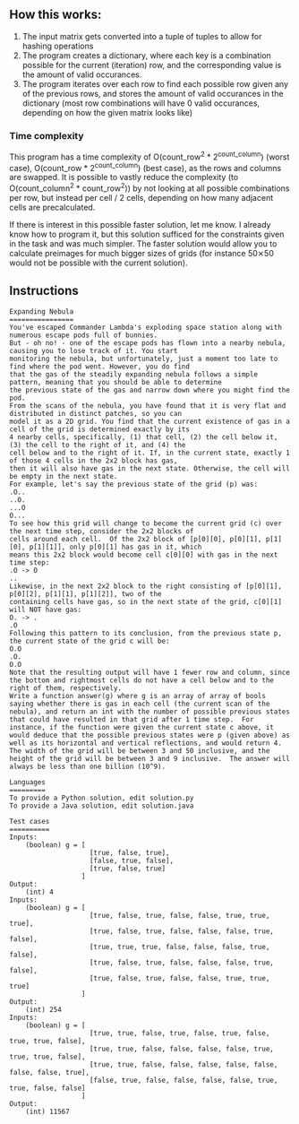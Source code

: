 ## How this works:

1. The input matrix gets converted into a tuple of tuples to allow for hashing operations
2. The program creates a dictionary, where each key is a combination possible for the current (iteration) row, and the corresponding value is the amount of valid occurances.
3. The program iterates over each row to find each possible row given any of the previous rows, and stores the amount of valid occurances in the dictionary (most row combinations will have 0 valid occurances, depending on how the given matrix looks like)

### Time complexity
This program has a  time complexity of O(count_row<sup>2</sup> * 2<sup>count_column</sup>) (worst case), O(count_row * 2<sup>count_column</sup>) (best case), as the rows and columns are swapped. It is possible to vastly reduce the complexity (to O(count_column<sup>2</sup> * count_row<sup>2</sup>)) by not looking at all possible combinations per row, but instead per cell / 2 cells, depending on how many adjacent cells are precalculated.

If there is interest in this possible faster solution, let me know. I already know how to program it, but this solution sufficed for the constraints given in the task and was much simpler. The faster solution would allow you to calculate preimages for much bigger sizes of grids (for instance 50⨯50 would not be possible with the current solution).

## Instructions
    Expanding Nebula
    ================
    You've escaped Commander Lambda's exploding space station along with numerous escape pods full of bunnies.
    But - oh no! - one of the escape pods has flown into a nearby nebula, causing you to lose track of it. You start
    monitoring the nebula, but unfortunately, just a moment too late to find where the pod went. However, you do find
    that the gas of the steadily expanding nebula follows a simple pattern, meaning that you should be able to determine
    the previous state of the gas and narrow down where you might find the pod.
    From the scans of the nebula, you have found that it is very flat and distributed in distinct patches, so you can
    model it as a 2D grid. You find that the current existence of gas in a cell of the grid is determined exactly by its
    4 nearby cells, specifically, (1) that cell, (2) the cell below it, (3) the cell to the right of it, and (4) the
    cell below and to the right of it. If, in the current state, exactly 1 of those 4 cells in the 2x2 block has gas,
    then it will also have gas in the next state. Otherwise, the cell will be empty in the next state.
    For example, let's say the previous state of the grid (p) was:
    .O..
    ..O.
    ...O
    O...
    To see how this grid will change to become the current grid (c) over the next time step, consider the 2x2 blocks of
    cells around each cell.  Of the 2x2 block of [p[0][0], p[0][1], p[1][0], p[1][1]], only p[0][1] has gas in it, which
    means this 2x2 block would become cell c[0][0] with gas in the next time step:
    .O -> O
    ..
    Likewise, in the next 2x2 block to the right consisting of [p[0][1], p[0][2], p[1][1], p[1][2]], two of the
    containing cells have gas, so in the next state of the grid, c[0][1] will NOT have gas:
    O. -> .
    .O
    Following this pattern to its conclusion, from the previous state p, the current state of the grid c will be:
    O.O
    .O.
    O.O
    Note that the resulting output will have 1 fewer row and column, since the bottom and rightmost cells do not have a cell below and to the right of them, respectively.
    Write a function answer(g) where g is an array of array of bools saying whether there is gas in each cell (the current scan of the nebula), and return an int with the number of possible previous states that could have resulted in that grid after 1 time step.  For instance, if the function were given the current state c above, it would deduce that the possible previous states were p (given above) as well as its horizontal and vertical reflections, and would return 4. The width of the grid will be between 3 and 50 inclusive, and the height of the grid will be between 3 and 9 inclusive.  The answer will always be less than one billion (10^9).
    
    Languages
    =========
    To provide a Python solution, edit solution.py
    To provide a Java solution, edit solution.java
    
    Test cases
    ==========
    Inputs:
        (boolean) g = [
                        [true, false, true],
                        [false, true, false],
                        [true, false, true]
                      ]
    Output:
        (int) 4
    Inputs:
        (boolean) g = [
                        [true, false, true, false, false, true, true, true],
                        [true, false, true, false, false, false, true, false],
                        [true, true, true, false, false, false, true, false],
                        [true, false, true, false, false, false, true, false],
                        [true, false, true, false, false, true, true, true]
                      ]
    Output:
        (int) 254
    Inputs:
        (boolean) g = [
                        [true, true, false, true, false, true, false, true, true, false],
                        [true, true, false, false, false, false, true, true, true, false],
                        [true, true, false, false, false, false, false, false, false, true],
                        [false, true, false, false, false, false, true, true, false, false]
                      ]
    Output:
        (int) 11567
